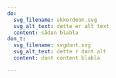 ```yaml
---
do:
  svg_filename: akkordeon.svg
  svg_alt_text: dette er alt text
  content: sådan blabla
don_t:
  svg_filename: svgdont.svg
  svg_alt_text: dette r dont alt
  content: dont content blabla

---
```

